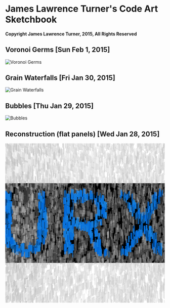 # James Lawrence Turner's Code Art Sketchbook

#### Copyright James Lawrence Turner, 2015, All Rights Reserved

## Voronoi Germs [Sun Feb 1, 2015]
![Voronoi Germs](/voronoi_germs/output.png?raw=true)

## Grain Waterfalls [Fri Jan 30, 2015]
![Grain Waterfalls](/grain_waterfalls/output.png?raw=true)

## Bubbles [Thu Jan 29, 2015]
![Bubbles](/bubbles/output.png?raw=true)

## Reconstruction (flat panels) [Wed Jan 28, 2015]
![Reconstruction (flat panels)](/reconstruction_flat_panels/output.png?raw=true)